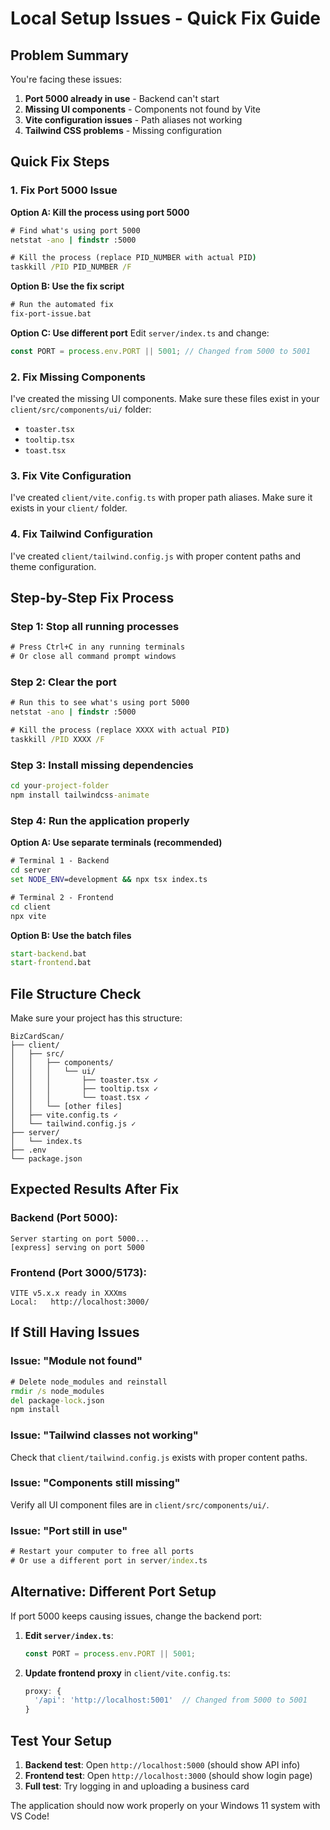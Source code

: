 # Local Setup Issues - Quick Fix Guide

## Problem Summary
You're facing these issues:
1. **Port 5000 already in use** - Backend can't start
2. **Missing UI components** - Components not found by Vite  
3. **Vite configuration issues** - Path aliases not working
4. **Tailwind CSS problems** - Missing configuration

## Quick Fix Steps

### 1. Fix Port 5000 Issue

**Option A: Kill the process using port 5000**
```cmd
# Find what's using port 5000
netstat -ano | findstr :5000

# Kill the process (replace PID_NUMBER with actual PID)
taskkill /PID PID_NUMBER /F
```

**Option B: Use the fix script**
```cmd
# Run the automated fix
fix-port-issue.bat
```

**Option C: Use different port**
Edit `server/index.ts` and change:
```typescript
const PORT = process.env.PORT || 5001; // Changed from 5000 to 5001
```

### 2. Fix Missing Components

I've created the missing UI components. Make sure these files exist in your `client/src/components/ui/` folder:
- `toaster.tsx`
- `tooltip.tsx` 
- `toast.tsx`

### 3. Fix Vite Configuration

I've created `client/vite.config.ts` with proper path aliases. Make sure it exists in your `client/` folder.

### 4. Fix Tailwind Configuration

I've created `client/tailwind.config.js` with proper content paths and theme configuration.

## Step-by-Step Fix Process

### Step 1: Stop all running processes
```cmd
# Press Ctrl+C in any running terminals
# Or close all command prompt windows
```

### Step 2: Clear the port
```cmd
# Run this to see what's using port 5000
netstat -ano | findstr :5000

# Kill the process (replace XXXX with actual PID)
taskkill /PID XXXX /F
```

### Step 3: Install missing dependencies
```cmd
cd your-project-folder
npm install tailwindcss-animate
```

### Step 4: Run the application properly

**Option A: Use separate terminals (recommended)**
```cmd
# Terminal 1 - Backend
cd server  
set NODE_ENV=development && npx tsx index.ts

# Terminal 2 - Frontend
cd client
npx vite
```

**Option B: Use the batch files**
```cmd
start-backend.bat
start-frontend.bat
```

## File Structure Check

Make sure your project has this structure:
```
BizCardScan/
├── client/
│   ├── src/
│   │   ├── components/
│   │   │   └── ui/
│   │   │       ├── toaster.tsx ✓
│   │   │       ├── tooltip.tsx ✓ 
│   │   │       └── toast.tsx ✓
│   │   └── [other files]
│   ├── vite.config.ts ✓
│   └── tailwind.config.js ✓
├── server/
│   └── index.ts
├── .env
└── package.json
```

## Expected Results After Fix

### Backend (Port 5000):
```
Server starting on port 5000...
[express] serving on port 5000
```

### Frontend (Port 3000/5173):
```
VITE v5.x.x ready in XXXms
Local:   http://localhost:3000/
```

## If Still Having Issues

### Issue: "Module not found"
```cmd
# Delete node_modules and reinstall
rmdir /s node_modules
del package-lock.json
npm install
```

### Issue: "Tailwind classes not working"
Check that `client/tailwind.config.js` exists with proper content paths.

### Issue: "Components still missing"
Verify all UI component files are in `client/src/components/ui/`.

### Issue: "Port still in use"
```cmd
# Restart your computer to free all ports
# Or use a different port in server/index.ts
```

## Alternative: Different Port Setup

If port 5000 keeps causing issues, change the backend port:

1. **Edit `server/index.ts`**:
   ```typescript
   const PORT = process.env.PORT || 5001;
   ```

2. **Update frontend proxy** in `client/vite.config.ts`:
   ```typescript
   proxy: {
     '/api': 'http://localhost:5001'  // Changed from 5000 to 5001
   }
   ```

## Test Your Setup

1. **Backend test**: Open `http://localhost:5000` (should show API info)
2. **Frontend test**: Open `http://localhost:3000` (should show login page)
3. **Full test**: Try logging in and uploading a business card

The application should now work properly on your Windows 11 system with VS Code!